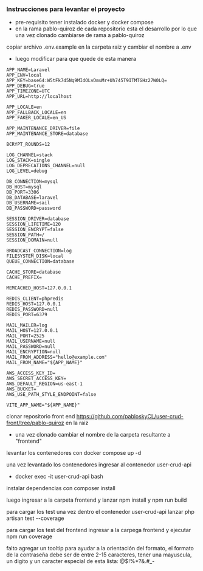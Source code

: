 ### Instrucciones para levantar el proyecto

* pre-requisito tener instalado docker y docker compose
* en la rama pablo-quiroz de cada repositorio esta el desarrollo por lo que una vez clonado cambiarse de rama a pablo-quiroz

copiar archivo .env.example  en la carpeta raiz y cambiar el nombre a .env

* luego modificar para que quede de esta manera	

```
APP_NAME=Laravel
APP_ENV=local
APP_KEY=base64:W5tFk7d5Nq9MIdOLvDmuMr+Uh745T9ITMTGHz27W0LQ=
APP_DEBUG=true
APP_TIMEZONE=UTC
APP_URL=http://localhost

APP_LOCALE=en
APP_FALLBACK_LOCALE=en
APP_FAKER_LOCALE=en_US

APP_MAINTENANCE_DRIVER=file
APP_MAINTENANCE_STORE=database

BCRYPT_ROUNDS=12

LOG_CHANNEL=stack
LOG_STACK=single
LOG_DEPRECATIONS_CHANNEL=null
LOG_LEVEL=debug

DB_CONNECTION=mysql
DB_HOST=mysql
DB_PORT=3306
DB_DATABASE=laravel
DB_USERNAME=sail
DB_PASSWORD=password

SESSION_DRIVER=database
SESSION_LIFETIME=120
SESSION_ENCRYPT=false
SESSION_PATH=/
SESSION_DOMAIN=null

BROADCAST_CONNECTION=log
FILESYSTEM_DISK=local
QUEUE_CONNECTION=database

CACHE_STORE=database
CACHE_PREFIX=

MEMCACHED_HOST=127.0.0.1

REDIS_CLIENT=phpredis
REDIS_HOST=127.0.0.1
REDIS_PASSWORD=null
REDIS_PORT=6379

MAIL_MAILER=log
MAIL_HOST=127.0.0.1
MAIL_PORT=2525
MAIL_USERNAME=null
MAIL_PASSWORD=null
MAIL_ENCRYPTION=null
MAIL_FROM_ADDRESS="hello@example.com"
MAIL_FROM_NAME="${APP_NAME}"

AWS_ACCESS_KEY_ID=
AWS_SECRET_ACCESS_KEY=
AWS_DEFAULT_REGION=us-east-1
AWS_BUCKET=
AWS_USE_PATH_STYLE_ENDPOINT=false

VITE_APP_NAME="${APP_NAME}"
```

clonar repositorio front end https://github.com/pabloskyCL/user-crud-front/tree/pablo-quiroz en la raiz

* una vez clonado cambiar el nombre de la carpeta resultante a "frontend"

levantar los contenedores con docker compose up -d 

una vez levantado los contenedores ingresar al contenedor user-crud-api

* docker exec -it user-crud-api bash

instalar dependencias con composer install

luego ingresar a la carpeta frontend y lanzar npm install y npm run build


para cargar los test una vez dentro el contenedor user-crud-api lanzar php artisan test --coverage

para cargar los test del frontend ingresar a la carpega frontend y ejecutar npm run coverage

falto agregar un tooltip para ayudar a la orientación del formato, el formato de la contraseña debe ser de entre 2-15 caracteres, tener una mayuscula, un digito y un caracter especial de esta lista: @$!%*?&.#_-